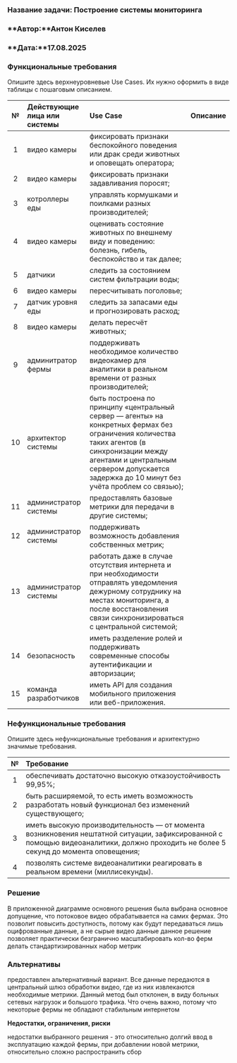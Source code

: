 ### <a name="_b7urdng99y53"></a>**Название задачи:** Построение системы мониторинга
### <a name="_hjk0fkfyohdk"></a>**Автор:**Антон Киселев
### <a name="_uanumrh8zrui"></a>**Дата:**17.08.2025
### <a name="_3bfxc9a45514"></a>**Функциональные требования**
Опишите здесь верхнеуровневые Use Cases. Их нужно оформить в виде таблицы с пошаговым описанием.

| **№** | **Действующие лица или системы**  | **Use Case**                                                                                                                                    |**Описание**|
|:-----:|:----------------------------------|:------------------------------------------------------------------------------------------------------------------------------------------------| :- |
|   1   | видео камеры                      | фиксировать признаки беспокойного поведения или драк среди животных и оповещать оператора;                                                      ||
|   2   | видео камеры                      | фиксировать признаки задавливания поросят;                                                                                                      ||
|   3   | котроллеры еды                    | управлять кормушками и поилками разных производителей;                                                                                          ||
|   4   | видео камеры                      | оценивать состояние животных по внешнему виду и поведению: болезнь, гибель, беспокойство и так далее;                                                                                      ||
|   5   | датчики                           | следить за состоянием систем фильтрации воды; ||
|   6   | видео камеры                      | пересчитывать поголовье; ||
|   7   | датчик уровня еды                 | следить за запасами еды и прогнозировать расход; ||
|   8   | видео камеры                      | делать пересчёт животных; ||
|   9   | админитратор фермы                | поддерживать необходимое количество видеокамер для аналитики в реальном времени от разных производителей;||
|  10   | архитектор системы                | быть построена по принципу «центральный сервер — агенты» на конкретных фермах без ограничения количества таких агентов (в синхронизации между агентами и центральным сервером допускается задержка до 10 минут без учёта проблем со связью);||
|  11   | администратор системы             | предоставлять базовые метрики для передачи в другие системы;||
|  12   | администратор системы             | поддерживать возможность добавления собственных метрик;||
|  13   | администратор системы             | работать даже в случае отсутствия интернета и при необходимости отправлять уведомления дежурному сотруднику на местах мониторинга, а после восстановления связи синхронизироваться с центральной системой;||
|  14   | безопасность                      | иметь разделение ролей и поддерживать современные способы аутентификации и авторизации;||
|  15   | команда разработчиков | иметь API для создания мобильного приложения или веб-приложения.||


### <a name="_u8xz25hbrgql"></a>**Нефункциональные требования**
Опишите здесь нефункциональные требования и архитектурно значимые требования.

| **№** |**Требование**|
|:-----:| :- |
|   1   |обеспечивать достаточно высокую отказоустойчивость 99,95%;|
|   2   |быть расширяемой, то есть иметь возможность разработать новый функционал без изменений существующего;|
|   3   |иметь высокую производительность — от момента возникновения нештатной ситуации, зафиксированной с помощью видеоаналитики, должно проходить не более 5 секунд до момента оповещения;|
|   4   |позволять системе видеоаналитики реагировать в реальном времени (миллисекунды).|
### <a name="_qmphm5d6rvi3"></a>**Решение**
В приложенной диаграмме основного решения была выбрана основное допущение, что потоковое видео обрабатывается на самих фермах.
Это позволит повысить доступность, потому как будут передаваться лишь оцифрованные данные, а не сырые видео данные
данное решение позволяет практически безгранично масштабировать кол-во ферм
делать стандартизированных набор метрик
### <a name="_bjrr7veeh80c"></a>**Альтернативы**
предоставлен альтернативный вариант. Все данные передаются в центральный шлюз обработки видео, где из них извлекаются необходимые метрики. Данный метод был отклонен, в виду больных сетевых нагрузок и большого трафика. Что очень важно, потому что некоторые фермы не обладают стабильным интернетом 

**Недостатки, ограничения, риски**

недостатки выбранного решения  - это относительно долгий ввод в эксплуатацию каждой фермы, 
при добавлении новой метрики, относительно сложно распространить сбор


